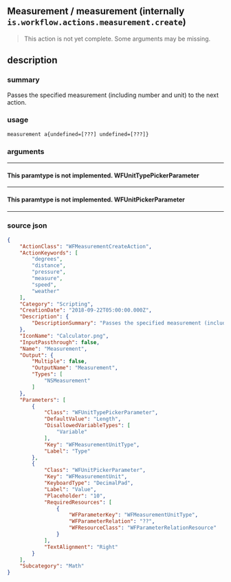 
## Measurement / measurement (internally `is.workflow.actions.measurement.create`)

> This action is not yet complete. Some arguments may be missing.


## description

### summary

Passes the specified measurement (including number and unit) to the next action.


### usage
```
measurement a{undefined=[???] undefined=[???]}
```

### arguments

---

#### This paramtype is not implemented. WFUnitTypePickerParameter

---

#### This paramtype is not implemented. WFUnitPickerParameter

---

### source json

```json
{
	"ActionClass": "WFMeasurementCreateAction",
	"ActionKeywords": [
		"degrees",
		"distance",
		"pressure",
		"measure",
		"speed",
		"weather"
	],
	"Category": "Scripting",
	"CreationDate": "2018-09-22T05:00:00.000Z",
	"Description": {
		"DescriptionSummary": "Passes the specified measurement (including number and unit) to the next action."
	},
	"IconName": "Calculator.png",
	"InputPassthrough": false,
	"Name": "Measurement",
	"Output": {
		"Multiple": false,
		"OutputName": "Measurement",
		"Types": [
			"NSMeasurement"
		]
	},
	"Parameters": [
		{
			"Class": "WFUnitTypePickerParameter",
			"DefaultValue": "Length",
			"DisallowedVariableTypes": [
				"Variable"
			],
			"Key": "WFMeasurementUnitType",
			"Label": "Type"
		},
		{
			"Class": "WFUnitPickerParameter",
			"Key": "WFMeasurementUnit",
			"KeyboardType": "DecimalPad",
			"Label": "Value",
			"Placeholder": "10",
			"RequiredResources": [
				{
					"WFParameterKey": "WFMeasurementUnitType",
					"WFParameterRelation": "??",
					"WFResourceClass": "WFParameterRelationResource"
				}
			],
			"TextAlignment": "Right"
		}
	],
	"Subcategory": "Math"
}
```

